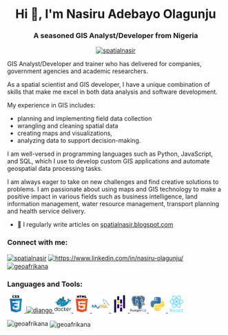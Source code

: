 <h1 align="center">Hi 👋, I'm Nasiru Adebayo Olagunju</h1>
<h3 align="center">A seasoned GIS Analyst/Developer from Nigeria</h3>
<p align="center"> <a href="https://twitter.com/spatialnasir" target="blank"><img src="https://img.shields.io/twitter/follow/spatialnasir?logo=twitter&style=for-the-badge" alt="spatialnasir" /></a> </p>

GIS Analyst/Developer and trainer who has delivered for companies, government agencies and academic researchers.  
  
As a spatial scientist and GIS developer, I have a unique combination of skills that make me excel in both data analysis and software development.  
  
My experience in GIS includes:  
- planning and implementing field data collection  
- wrangling and cleaning spatial data  
- creating maps and visualizations,  
- analyzing data to support decision-making. 
  
I am well-versed in programming languages such as Python, JavaScript, and SQL, which I use to develop custom GIS applications and automate geospatial data processing tasks.  

I am always eager to take on new challenges and find creative solutions to problems. I am passionate about using maps and GIS technology to make a positive impact in various fields such as business intelligence, land information management, water resource management, transport planning and health service delivery.

- 📝 I regularly write articles on [spatialnasir.blogspot.com](spatialnasir.blogspot.com)

<h3 align="left">Connect with me:</h3>
<p align="left">
<a href="https://twitter.com/spatialnasir" target="blank"><img align="center" src="https://raw.githubusercontent.com/rahuldkjain/github-profile-readme-generator/master/src/images/icons/Social/twitter.svg" alt="spatialnasir" height="30" width="40" /></a>
<a href="https://linkedin.com/in/https://www.linkedin.com/in/nasiru-olagunju/" target="blank"><img align="center" src="https://raw.githubusercontent.com/rahuldkjain/github-profile-readme-generator/master/src/images/icons/Social/linked-in-alt.svg" alt="https://www.linkedin.com/in/nasiru-olagunju/" height="30" width="40" /></a>
<a href="https://www.youtube.com/c/geoafrikana" target="blank"><img align="center" src="https://raw.githubusercontent.com/rahuldkjain/github-profile-readme-generator/master/src/images/icons/Social/youtube.svg" alt="geoafrikana" height="30" width="40" /></a>
</p>

<h3 align="left">Languages and Tools:</h3>
<p align="left"> <a href="https://www.w3schools.com/css/" target="_blank" rel="noreferrer"> <img src="https://raw.githubusercontent.com/devicons/devicon/master/icons/css3/css3-original-wordmark.svg" alt="css3" width="40" height="40"/> </a> <a href="https://www.djangoproject.com/" target="_blank" rel="noreferrer"> <img src="https://cdn.worldvectorlogo.com/logos/django.svg" alt="django" width="40" height="40"/> </a> <a href="https://www.docker.com/" target="_blank" rel="noreferrer"> <img src="https://raw.githubusercontent.com/devicons/devicon/master/icons/docker/docker-original-wordmark.svg" alt="docker" width="40" height="40"/> </a> <a href="https://www.w3.org/html/" target="_blank" rel="noreferrer"> <img src="https://raw.githubusercontent.com/devicons/devicon/master/icons/html5/html5-original-wordmark.svg" alt="html5" width="40" height="40"/> </a> <a href="https://www.mysql.com/" target="_blank" rel="noreferrer"> <img src="https://raw.githubusercontent.com/devicons/devicon/master/icons/mysql/mysql-original-wordmark.svg" alt="mysql" width="40" height="40"/> </a> <a href="https://pandas.pydata.org/" target="_blank" rel="noreferrer"> <img src="https://raw.githubusercontent.com/devicons/devicon/2ae2a900d2f041da66e950e4d48052658d850630/icons/pandas/pandas-original.svg" alt="pandas" width="40" height="40"/> </a> <a href="https://www.postgresql.org" target="_blank" rel="noreferrer"> <img src="https://raw.githubusercontent.com/devicons/devicon/master/icons/postgresql/postgresql-original-wordmark.svg" alt="postgresql" width="40" height="40"/> </a> <a href="https://www.python.org" target="_blank" rel="noreferrer"> <img src="https://raw.githubusercontent.com/devicons/devicon/master/icons/python/python-original.svg" alt="python" width="40" height="40"/> </a> <a href="https://reactjs.org/" target="_blank" rel="noreferrer"> <img src="https://raw.githubusercontent.com/devicons/devicon/master/icons/react/react-original-wordmark.svg" alt="react" width="40" height="40"/> </a> </p>

<p><img align="left" src="https://github-readme-stats.vercel.app/api/top-langs?username=geoafrikana&show_icons=true&locale=en&layout=compact" alt="geoafrikana" /></p>

<p>&nbsp;<img align="center" src="https://github-readme-stats.vercel.app/api?username=geoafrikana&show_icons=true&locale=en" alt="geoafrikana" /></p>
